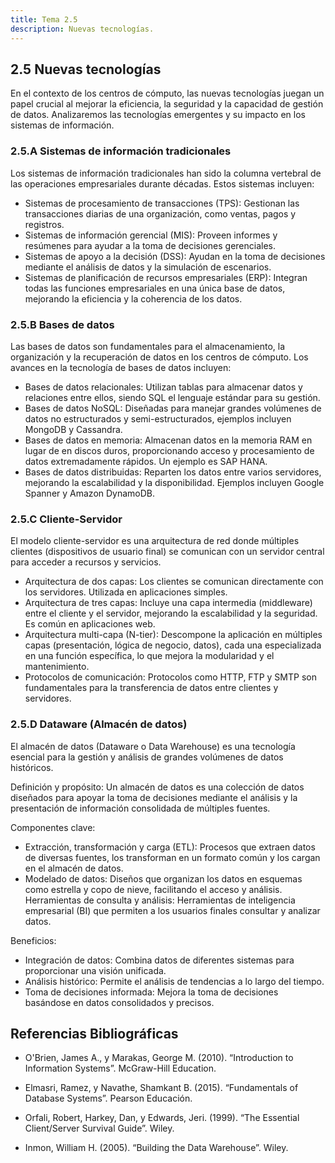 ```yaml
---
title: Tema 2.5
description: Nuevas tecnologías.
---
```

## 2.5 Nuevas tecnologías

En el contexto de los centros de cómputo, las nuevas tecnologías juegan un papel crucial al mejorar la eficiencia, la seguridad y la capacidad de gestión de datos. Analizaremos las tecnologías emergentes y su impacto en los sistemas de información.

### 2.5.A Sistemas de información tradicionales

Los sistemas de información tradicionales han sido la columna vertebral de las operaciones empresariales durante décadas. Estos sistemas incluyen:

- Sistemas de procesamiento de transacciones (TPS): Gestionan las transacciones diarias de una organización, como ventas, pagos y registros.
- Sistemas de información gerencial (MIS): Proveen informes y resúmenes para ayudar a la toma de decisiones gerenciales.
- Sistemas de apoyo a la decisión (DSS): Ayudan en la toma de decisiones mediante el análisis de datos y la simulación de escenarios.
- Sistemas de planificación de recursos empresariales (ERP): Integran todas las funciones empresariales en una única base de datos, mejorando la eficiencia y la coherencia de los datos.

### 2.5.B Bases de datos

Las bases de datos son fundamentales para el almacenamiento, la organización y la recuperación de datos en los centros de cómputo. Los avances en la tecnología de bases de datos incluyen:

- Bases de datos relacionales: Utilizan tablas para almacenar datos y relaciones entre ellos, siendo SQL el lenguaje estándar para su gestión.
- Bases de datos NoSQL: Diseñadas para manejar grandes volúmenes de datos no estructurados y semi-estructurados, ejemplos incluyen MongoDB y Cassandra.
- Bases de datos en memoria: Almacenan datos en la memoria RAM en lugar de en discos duros, proporcionando acceso y procesamiento de datos extremadamente rápidos. Un ejemplo es SAP HANA.
- Bases de datos distribuidas: Reparten los datos entre varios servidores, mejorando la escalabilidad y la disponibilidad. Ejemplos incluyen Google Spanner y Amazon DynamoDB.

### 2.5.C Cliente-Servidor

El modelo cliente-servidor es una arquitectura de red donde múltiples clientes (dispositivos de usuario final) se comunican con un servidor central para acceder a recursos y servicios.

- Arquitectura de dos capas: Los clientes se comunican directamente con los servidores. Utilizada en aplicaciones simples.
- Arquitectura de tres capas: Incluye una capa intermedia (middleware) entre el cliente y el servidor, mejorando la escalabilidad y la seguridad. Es común en aplicaciones web.
- Arquitectura multi-capa (N-tier): Descompone la aplicación en múltiples capas (presentación, lógica de negocio, datos), cada una especializada en una función específica, lo que mejora la modularidad y el mantenimiento.
- Protocolos de comunicación: Protocolos como HTTP, FTP y SMTP son fundamentales para la transferencia de datos entre clientes y servidores.

### 2.5.D Dataware (Almacén de datos)

El almacén de datos (Dataware o Data Warehouse) es una tecnología esencial para la gestión y análisis de grandes volúmenes de datos históricos.

Definición y propósito: Un almacén de datos es una colección de datos diseñados para apoyar la toma de decisiones mediante el análisis y la presentación de información consolidada de múltiples fuentes.

Componentes clave:
- Extracción, transformación y carga (ETL): Procesos que extraen datos de diversas fuentes, los transforman en un formato común y los cargan en el almacén de datos.
- Modelado de datos: Diseños que organizan los datos en esquemas como estrella y copo de nieve, facilitando el acceso y análisis.
Herramientas de consulta y análisis: Herramientas de inteligencia empresarial (BI) que permiten a los usuarios finales consultar y analizar datos.

Beneficios:
- Integración de datos: Combina datos de diferentes sistemas para proporcionar una visión unificada.
- Análisis histórico: Permite el análisis de tendencias a lo largo del tiempo.
- Toma de decisiones informada: Mejora la toma de decisiones basándose en datos consolidados y precisos.

## Referencias Bibliográficas

- O'Brien, James A., y Marakas, George M. (2010). “Introduction to Information Systems”. McGraw-Hill Education.

- Elmasri, Ramez, y Navathe, Shamkant B. (2015). “Fundamentals of Database Systems”. Pearson Educación.

- Orfali, Robert, Harkey, Dan, y Edwards, Jeri. (1999). “The Essential Client/Server Survival Guide”. Wiley.

- Inmon, William H. (2005). “Building the Data Warehouse”. Wiley.